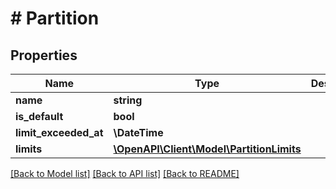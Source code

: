 # # Partition

## Properties

Name | Type | Description | Notes
------------ | ------------- | ------------- | -------------
**name** | **string** |  |
**is_default** | **bool** |  |
**limit_exceeded_at** | **\DateTime** |  | [optional]
**limits** | [**\OpenAPI\Client\Model\PartitionLimits**](PartitionLimits.md) |  |

[[Back to Model list]](../../README.md#models) [[Back to API list]](../../README.md#endpoints) [[Back to README]](../../README.md)
